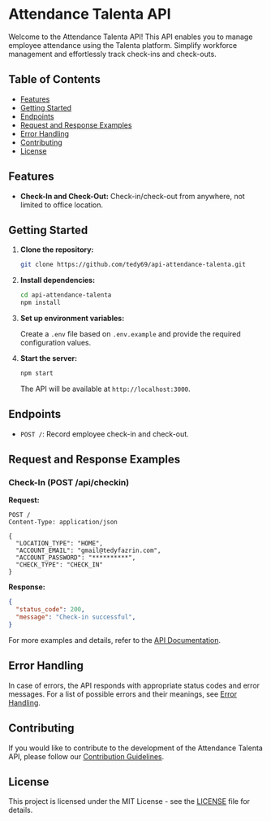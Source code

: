 # Attendance Talenta API

Welcome to the Attendance Talenta API! This API enables you to manage employee attendance using the Talenta platform. Simplify workforce management and effortlessly track check-ins and check-outs.

## Table of Contents

- [Features](#features)
- [Getting Started](#getting-started)
- [Endpoints](#endpoints)
- [Request and Response Examples](#request-and-response-examples)
- [Error Handling](#error-handling)
- [Contributing](#contributing)
- [License](#license)

## Features

- **Check-In and Check-Out:** Check-in/check-out from anywhere, not limited to office location.

## Getting Started

1. **Clone the repository:**

   ```bash
   git clone https://github.com/tedy69/api-attendance-talenta.git
   ```

2. **Install dependencies:**

   ```bash
   cd api-attendance-talenta
   npm install
   ```

3. **Set up environment variables:**

   Create a `.env` file based on `.env.example` and provide the required configuration values.

4. **Start the server:**

   ```bash
   npm start
   ```

   The API will be available at `http://localhost:3000`.

## Endpoints

- `POST /`: Record employee check-in and check-out.

## Request and Response Examples

### Check-In (POST /api/checkin)

**Request:**

```http
POST /
Content-Type: application/json

{
  "LOCATION_TYPE": "HOME",
  "ACCOUNT_EMAIL": "gmail@tedyfazrin.com",
  "ACCOUNT_PASSWORD": "**********",
  "CHECK_TYPE": "CHECK_IN"
}
```

**Response:**

```json
{
  "status_code": 200,
  "message": "Check-in successful",
}
```

For more examples and details, refer to the [API Documentation](#link-to-documentation).

## Error Handling

In case of errors, the API responds with appropriate status codes and error messages. For a list of possible errors and their meanings, see [Error Handling](#link-to-error-handling).

## Contributing

If you would like to contribute to the development of the Attendance Talenta API, please follow our [Contribution Guidelines](CONTRIBUTING.md).

## License

This project is licensed under the MIT License - see the [LICENSE](LICENSE) file for details.
